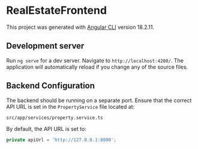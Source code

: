 # RealEstateFrontend

This project was generated with [Angular CLI](https://github.com/angular/angular-cli) version 18.2.11.

## Development server

Run `ng serve` for a dev server. Navigate to `http://localhost:4200/`. The application will automatically reload if you change any of the source files.

## Backend Configuration

The backend should be running on a separate port. Ensure that the correct API URL is set in the `PropertyService` file located at:

`src/app/services/property.service.ts`

By default, the API URL is set to:

```typescript
private apiUrl = 'http://127.0.0.1:8000';
```

